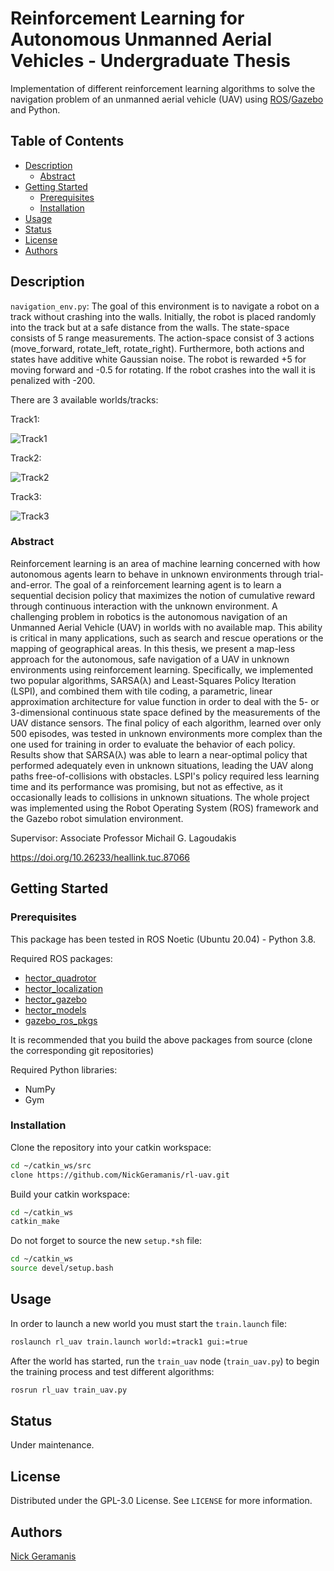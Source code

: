 # Reinforcement Learning for Autonomous Unmanned Aerial Vehicles - Undergraduate Thesis

Implementation of different reinforcement learning algorithms to solve the
navigation problem of an unmanned aerial vehicle (UAV)
using [ROS](https://www.ros.org/)/[Gazebo](http://gazebosim.org/) and Python.

## Table of Contents

- [Description](#description)
    - [Abstract](#abstract)
- [Getting Started](#getting-started)
    - [Prerequisites](#prerequisites)
    - [Installation](#installation)
- [Usage](#usage)
- [Status](#status)
- [License](#license)
- [Authors](#authors)

## Description

`navigation_env.py`: The goal of this environment is to navigate a robot on a
track without crashing into the walls. Initially, the robot is placed randomly
into the track but at a safe distance from the walls. The state-space consists
of 5 range measurements. The action-space consist of 3 actions (move_forward,
rotate_left, rotate_right). Furthermore, both actions and states have additive
white Gaussian noise. The robot is rewarded +5 for moving forward and -0.5 for
rotating. If the robot crashes into the wall it is penalized with -200.

There are 3 available worlds/tracks:

Track1:

![Track1](/images/track1.png)

Track2:

![Track2](/images/track2.png)

Track3:

![Track3](/images/track3.png)

### Abstract

Reinforcement learning is an area of machine learning concerned with how
autonomous agents learn to behave in unknown environments through
trial-and-error. The goal of a reinforcement learning agent is to learn a
sequential decision policy that maximizes the notion of cumulative reward
through continuous interaction with the unknown environment. A challenging
problem in robotics is the autonomous navigation of an Unmanned Aerial
Vehicle (UAV) in worlds with no available map. This ability is critical in many
applications, such as search and rescue operations or the mapping of
geographical areas. In this thesis, we present a map-less approach for the
autonomous, safe navigation of a UAV in unknown environments using
reinforcement learning. Specifically, we implemented two popular algorithms,
SARSA(λ) and Least-Squares Policy Iteration (LSPI), and combined them with tile
coding, a parametric, linear approximation architecture for value function in
order to deal with the 5- or 3-dimensional continuous state space defined by
the measurements of the UAV distance sensors. The final policy of each
algorithm, learned over only 500 episodes, was tested in unknown environments
more complex than the one used for training in order to evaluate the behavior
of each policy. Results show that SARSA(λ) was able to learn a near-optimal
policy that performed adequately even in unknown situations, leading the UAV
along paths free-of-collisions with obstacles. LSPI's policy required less
learning time and its performance was promising, but not as effective, as it
occasionally leads to collisions in unknown situations. The whole project was
implemented using the Robot Operating System (ROS) framework and the Gazebo
robot simulation environment.

Supervisor: Associate Professor Michail G. Lagoudakis

https://doi.org/10.26233/heallink.tuc.87066

## Getting Started

### Prerequisites

This package has been tested in ROS Noetic (Ubuntu 20.04) - Python 3.8.

Required ROS packages:

- [hector_quadrotor](https://github.com/tu-darmstadt-ros-pkg/hector_quadrotor)
- [hector_localization](https://github.com/tu-darmstadt-ros-pkg/hector_localization)
- [hector_gazebo](https://github.com/tu-darmstadt-ros-pkg/hector_gazebo)
- [hector_models](https://github.com/tu-darmstadt-ros-pkg/hector_models)
- [gazebo_ros_pkgs](https://github.com/ros-simulation/gazebo_ros_pkgs)

It is recommended that you build the above packages from source (clone the
corresponding git repositories)

Required Python libraries:

- NumPy
- Gym

### Installation

Clone the repository into your catkin workspace:

```bash
cd ~/catkin_ws/src
clone https://github.com/NickGeramanis/rl-uav.git
```

Build your catkin workspace:

```bash
cd ~/catkin_ws
catkin_make
```

Do not forget to source the new `setup.*sh` file:

```bash
cd ~/catkin_ws
source devel/setup.bash
```

## Usage

In order to launch a new world you must start the `train.launch` file:

```bash
roslaunch rl_uav train.launch world:=track1 gui:=true
```

After the world has started, run the `train_uav` node (`train_uav.py`) to begin
the training process and test different algorithms:

```bash
rosrun rl_uav train_uav.py
```

## Status

Under maintenance.

## License

Distributed under the GPL-3.0 License. See `LICENSE` for more information.

## Authors

[Nick Geramanis](https://www.linkedin.com/in/nikolaos-geramanis)

